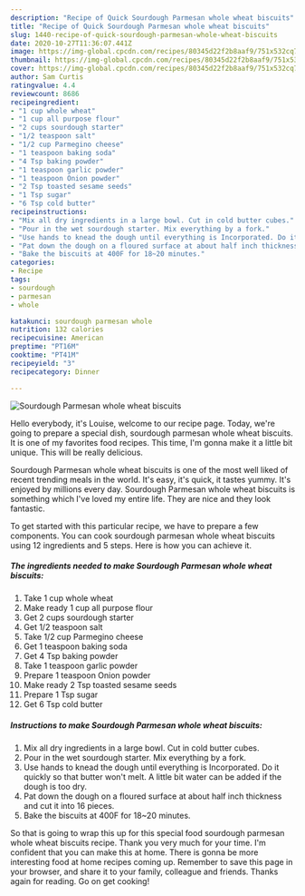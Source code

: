 ```yaml
---
description: "Recipe of Quick Sourdough Parmesan whole wheat biscuits"
title: "Recipe of Quick Sourdough Parmesan whole wheat biscuits"
slug: 1440-recipe-of-quick-sourdough-parmesan-whole-wheat-biscuits
date: 2020-10-27T11:36:07.441Z
image: https://img-global.cpcdn.com/recipes/80345d22f2b8aaf9/751x532cq70/sourdough-parmesan-whole-wheat-biscuits-recipe-main-photo.jpg
thumbnail: https://img-global.cpcdn.com/recipes/80345d22f2b8aaf9/751x532cq70/sourdough-parmesan-whole-wheat-biscuits-recipe-main-photo.jpg
cover: https://img-global.cpcdn.com/recipes/80345d22f2b8aaf9/751x532cq70/sourdough-parmesan-whole-wheat-biscuits-recipe-main-photo.jpg
author: Sam Curtis
ratingvalue: 4.4
reviewcount: 8686
recipeingredient:
- "1 cup whole wheat"
- "1 cup all purpose flour"
- "2 cups sourdough starter"
- "1/2 teaspoon salt"
- "1/2 cup Parmegino cheese"
- "1 teaspoon baking soda"
- "4 Tsp baking powder"
- "1 teaspoon garlic powder"
- "1 teaspoon Onion powder"
- "2 Tsp toasted sesame seeds"
- "1 Tsp sugar"
- "6 Tsp cold butter"
recipeinstructions:
- "Mix all dry ingredients in a large bowl. Cut in cold butter cubes."
- "Pour in the wet sourdough starter. Mix everything by a fork."
- "Use hands to knead the dough until everything is Incorporated. Do it quickly so that butter won&#39;t melt. A little bit water can be added if the dough is too dry."
- "Pat down the dough on a floured surface at about half inch thickness and cut it into 16 pieces."
- "Bake the biscuits at 400F for 18~20 minutes."
categories:
- Recipe
tags:
- sourdough
- parmesan
- whole

katakunci: sourdough parmesan whole 
nutrition: 132 calories
recipecuisine: American
preptime: "PT16M"
cooktime: "PT41M"
recipeyield: "3"
recipecategory: Dinner

---
```



![Sourdough Parmesan whole wheat biscuits](https://img-global.cpcdn.com/recipes/80345d22f2b8aaf9/751x532cq70/sourdough-parmesan-whole-wheat-biscuits-recipe-main-photo.jpg)

Hello everybody, it's Louise, welcome to our recipe page. Today, we're going to prepare a special dish, sourdough parmesan whole wheat biscuits. It is one of my favorites food recipes. This time, I'm gonna make it a little bit unique. This will be really delicious.

Sourdough Parmesan whole wheat biscuits is one of the most well liked of recent trending meals in the world. It's easy, it's quick, it tastes yummy. It's enjoyed by millions every day. Sourdough Parmesan whole wheat biscuits is something which I've loved my entire life. They are nice and they look fantastic.




To get started with this particular recipe, we have to prepare a few components. You can cook sourdough parmesan whole wheat biscuits using 12 ingredients and 5 steps. Here is how you can achieve it.

<!--inarticleads1-->

##### The ingredients needed to make Sourdough Parmesan whole wheat biscuits:

1. Take 1 cup whole wheat
1. Make ready 1 cup all purpose flour
1. Get 2 cups sourdough starter
1. Get 1/2 teaspoon salt
1. Take 1/2 cup Parmegino cheese
1. Get 1 teaspoon baking soda
1. Get 4 Tsp baking powder
1. Take 1 teaspoon garlic powder
1. Prepare 1 teaspoon Onion powder
1. Make ready 2 Tsp toasted sesame seeds
1. Prepare 1 Tsp sugar
1. Get 6 Tsp cold butter




<!--inarticleads2-->

##### Instructions to make Sourdough Parmesan whole wheat biscuits:

1. Mix all dry ingredients in a large bowl. Cut in cold butter cubes.
1. Pour in the wet sourdough starter. Mix everything by a fork.
1. Use hands to knead the dough until everything is Incorporated. Do it quickly so that butter won&#39;t melt. A little bit water can be added if the dough is too dry.
1. Pat down the dough on a floured surface at about half inch thickness and cut it into 16 pieces.
1. Bake the biscuits at 400F for 18~20 minutes.




So that is going to wrap this up for this special food sourdough parmesan whole wheat biscuits recipe. Thank you very much for your time. I'm confident that you can make this at home. There is gonna be more interesting food at home recipes coming up. Remember to save this page in your browser, and share it to your family, colleague and friends. Thanks again for reading. Go on get cooking!
